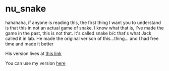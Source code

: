 # nu_snake

hahahaha, if anyone is reading this, the first thing I want you to understand is that this in not an actual game of snake. I know what that is, I've made the game
in the past, this is not that. It's called snake b/c that's what Jack called it in lab. He made the original verison of this...thing... and I had free time and made it better 

His version lives at [this link](https://course.ccs.neu.edu/cs2500a/snake.html)

You can use my version [here](https://benlubas.github.io/nu_snake/)
